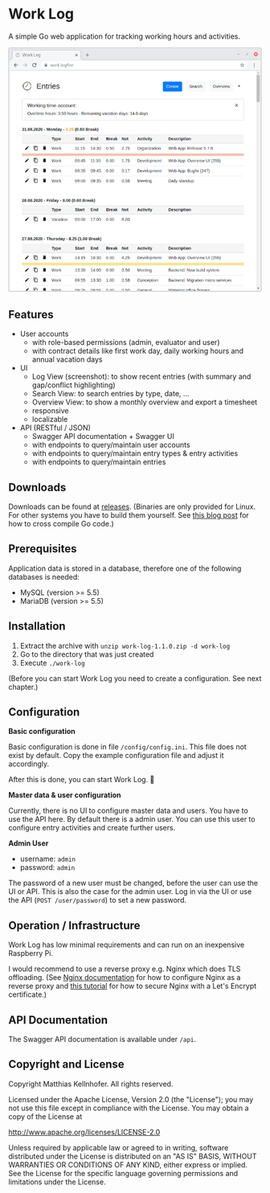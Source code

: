 # Work Log

A simple Go web application for tracking working hours and activities.

![Screenshot](screenshot.png)

## Features

- User accounts
  - with role-based permissions (admin, evaluator and user)
  - with contract details like first work day, daily working hours and annual vacation days
- UI
  - Log View (screenshot): to show recent entries (with summary and gap/conflict highlighting)
  - Search View: to search entries by type, date, ...
  - Overview View: to show a monthly overview and export a timesheet
  - responsive 
  - localizable
- API (RESTful / JSON)
  - Swagger API documentation + Swagger UI
  - with endpoints to query/maintain user accounts
  - with endpoints to query/maintain entry types & entry activities
  - with endpoints to query/maintain entries

## Downloads

Downloads can be found at [releases](https://github.com/mkellnhofer/work-log/releases).
(Binaries are only provided for Linux. For other systems you have to build them yourself. See
[this blog post](https://dave.cheney.net/2015/08/22/cross-compilation-with-go-1-5) for how to cross
compile Go code.)

## Prerequisites

Application data is stored in a database, therefore one of the following databases is needed:

- MySQL (version >= 5.5)
- MariaDB (version >= 5.5)

## Installation

1. Extract the archive with `unzip work-log-1.1.0.zip -d work-log`
2. Go to the directory that was just created
3. Execute `./work-log`

(Before you can start Work Log you need to create a configuration. See next chapter.)

## Configuration

__Basic configuration__

Basic configuration is done in file `/config/config.ini`. This file does not exist by default. Copy
the example configuration file and adjust it accordingly.

After this is done, you can start Work Log. &#x1F642;

__Master data & user configuration__

Currently, there is no UI to configure master data and users. You have to use the API here. By
default there is a admin user. You can use this user to configure entry activities and create
further users.

__Admin User__
- username: `admin`
- password: `admin`

The password of a new user must be changed, before the user can use the UI or API. This is also the
case for the admin user. Log in via the UI or use the API (`POST /user/password`) to set a new
password.

## Operation / Infrastructure

Work Log has low minimal requirements and can run on an inexpensive Raspberry Pi.

I would recommend to use a reverse proxy e.g. Nginx which does TLS offloading. (See
[Nginx documentation](https://docs.nginx.com/nginx/admin-guide/web-server/reverse-proxy/) for how to
configure Nginx as a reverse proxy and
[this tutorial](https://www.digitalocean.com/community/tutorials/how-to-secure-nginx-with-let-s-encrypt-on-ubuntu-18-04)
for how to secure Nginx with a Let's Encrypt certificate.)

## API Documentation

The Swagger API documentation is available under `/api`.

## Copyright and License

Copyright Matthias Kellnhofer. All rights reserved.

Licensed under the Apache License, Version 2.0 (the "License"); you may not use this file except in
compliance with the License. You may obtain a copy of the License at

http://www.apache.org/licenses/LICENSE-2.0

Unless required by applicable law or agreed to in writing, software distributed under the License is
distributed on an "AS IS" BASIS, WITHOUT WARRANTIES OR CONDITIONS OF ANY KIND, either express or
implied. See the License for the specific language governing permissions and limitations under the
License.
